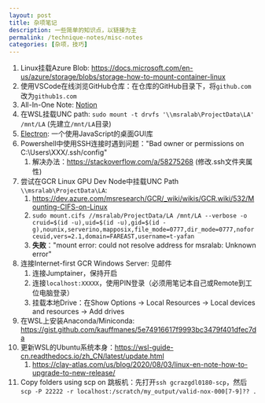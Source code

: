 ```yaml
---
layout: post
title: 杂项笔记
description: 一些简单的知识点，以链接为主
permalink: /technique-notes/misc-notes
categories: [杂项，技巧]
---
```


1. Linux挂载Azure Blob: <https://docs.microsoft.com/en-us/azure/storage/blobs/storage-how-to-mount-container-linux>
2. 使用VSCode在线浏览GitHub仓库：在仓库的GitHub目录下，将`github.com`改为`github1s.com`
3. All-In-One Note: [Notion](https://www.notion.so/zh-cn)
4. 在WSL挂载UNC path: `sudo mount -t drvfs '\\msralab\ProjectData\LA' /mnt/LA` (先建立`/mnt/LA`目录)
5. [Electron](https://www.electronjs.org/): 一个使用JavaScript的桌面GUI库
6. Powershell中使用SSH连接时遇到问题："Bad owner or permissions on C:\Users\XXX/.ssh/config"
   1. 解决办法：<https://stackoverflow.com/a/58275268> (修改.ssh文件夹属性)
7. 尝试在GCR Linux GPU Dev Node中挂载UNC Path `\\msralab\ProjectData\LA`:
   1. <https://dev.azure.com/msresearch/GCR/_wiki/wikis/GCR.wiki/532/Mounting-CIFS-on-Linux>
   2. `sudo mount.cifs //msralab/ProjectData/LA /mnt/LA --verbose -o cruid=$(id -u),uid=$(id -u),gid=$(id -g),nounix,serverino,mapposix,file_mode=0777,dir_mode=0777,noforceuid,vers=2.1,domain=FAREAST,username=t-yafan`
   3. **失败**："mount error: could not resolve address for msralab: Unknown error"
8. 连接Internet-first GCR Windows Server: 见邮件
   1. 连接Jumptainer，保持开启
   2. 连接`localhost:XXXXX`，使用PIN登录（必须用笔记本自己或Remote到工位电脑登录）
   3. 挂载本地Drive：在Show Options -> Local Resources -> Local devices and resources -> Add drives
9. 在WSL上安装Anaconda/Miniconda: <https://gist.github.com/kauffmanes/5e74916617f9993bc3479f401dfec7da>
10. 更新WSL的Ubuntu系统本身：<https://wsl-guide-cn.readthedocs.io/zh_CN/latest/update.html>
    1. <https://clay-atlas.com/us/blog/2020/08/03/linux-en-note-how-to-upgrade-to-new-release/>
11. Copy folders using scp on 跳板机：先打开`ssh gcrazgdl0180-scp`，然后`scp -P 22222 -r localhost:/scratch/my_output/valid-nox-000[7-9]?? .`
